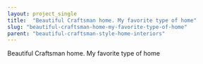 ```yaml
---
layout: project_single
title:  "Beautiful Craftsman home. My favorite type of home"
slug: "beautiful-craftsman-home-my-favorite-type-of-home"
parent: "beautiful-craftsman-style-home-interiors"
---
```

Beautiful Craftsman home. My favorite type of home